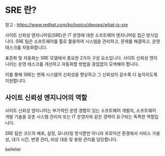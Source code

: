 # SRE 란?
참고 : https://www.redhat.com/ko/topics/devops/what-is-sre

사이트 신뢰성 엔지니어링(SRE)은 IT 운영에 대한 소프트웨어 엔지니어링 접근 방식입니다. SRE 팀은 소프트웨어를 툴로 활용하여 시스템을 관리하고, 문제를 해결하고, 운영 태스크를 자동화합니다.

표준화 및 자동화는 SRE 모델에서 중요한 2가지 구성 요소입니다. 사이트 신뢰성 엔지니어는 운영 태스크를 개선하고 자동화할 방법을 끊임없이 모색해야 합니다.

이를 통해 SRE는 현재 시스템의 신뢰성을 향상하고 그 신뢰성이 갈수록 더 높아지도록 지원합니다. 

## 사이트 신뢰성 엔지니어의 역할
사이트 신뢰성 엔지니어는 부가적인 운영 경험이 있는 소프트웨어 개발자, 소프트웨어 개발 기술을 갖춘 시스템 관리자 또는 IT 운영자와 같은 경력이 요구되는 독특한 역할입니다. 

SRE 팀은 코드의 배포, 설정, 모니터링 방식뿐만 아니라 프로덕션 환경에서 서비스 가용성, 대기 시간, 변경 관리, 비상 대응 및 용량 관리를 담당합니다.

bellelier
